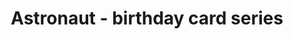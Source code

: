 ---
layout: posts
title: Astronaut - birthday card series
image: "img/content/2014-04-13-astro-<!--format-->"
image_large: "/img/content/2014-04-13-astro-960x640.png"
---